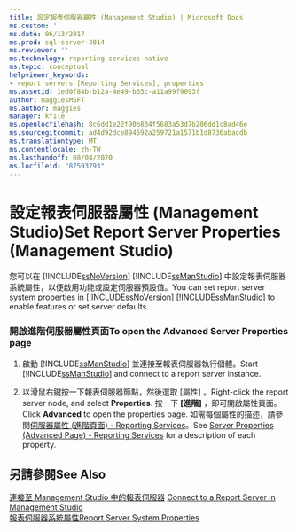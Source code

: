```yaml
---
title: 設定報表伺服器屬性 (Management Studio) | Microsoft Docs
ms.custom: ''
ms.date: 06/13/2017
ms.prod: sql-server-2014
ms.reviewer: ''
ms.technology: reporting-services-native
ms.topic: conceptual
helpviewer_keywords:
- report servers [Reporting Services], properties
ms.assetid: 1ed0f84b-b12a-4e49-b65c-a11a99f9093f
author: maggiesMSFT
ms.author: maggies
manager: kfile
ms.openlocfilehash: 8c6dd1e22f90b834f5683a53d7b206dd1c8ad46e
ms.sourcegitcommit: ad4d92dce894592a259721a1571b1d8736abacdb
ms.translationtype: MT
ms.contentlocale: zh-TW
ms.lasthandoff: 08/04/2020
ms.locfileid: "87593793"
---
```

# <a name="set-report-server-properties-management-studio"></a><span data-ttu-id="af183-102">設定報表伺服器屬性 (Management Studio)</span><span class="sxs-lookup"><span data-stu-id="af183-102">Set Report Server Properties (Management Studio)</span></span>
  <span data-ttu-id="af183-103">您可以在 [!INCLUDE[ssNoVersion](../../includes/ssnoversion-md.md)] [!INCLUDE[ssManStudio](../../includes/ssmanstudio-md.md)] 中設定報表伺服器系統屬性，以便啟用功能或設定伺服器預設值。</span><span class="sxs-lookup"><span data-stu-id="af183-103">You can set report server system properties in [!INCLUDE[ssNoVersion](../../includes/ssnoversion-md.md)] [!INCLUDE[ssManStudio](../../includes/ssmanstudio-md.md)] to enable features or set server defaults.</span></span>  
  
### <a name="to-open-the-advanced-server-properties-page"></a><span data-ttu-id="af183-104">開啟進階伺服器屬性頁面</span><span class="sxs-lookup"><span data-stu-id="af183-104">To open the Advanced Server Properties page</span></span>  
  
1.  <span data-ttu-id="af183-105">啟動 [!INCLUDE[ssManStudio](../../includes/ssmanstudio-md.md)] 並連接至報表伺服器執行個體。</span><span class="sxs-lookup"><span data-stu-id="af183-105">Start [!INCLUDE[ssManStudio](../../includes/ssmanstudio-md.md)] and connect to a report server instance.</span></span>  
  
2.  <span data-ttu-id="af183-106">以滑鼠右鍵按一下報表伺服器節點，然後選取 [屬性]  。</span><span class="sxs-lookup"><span data-stu-id="af183-106">Right-click the report server node, and select **Properties**.</span></span> <span data-ttu-id="af183-107">按一下 **[進階]** ，即可開啟屬性頁面。</span><span class="sxs-lookup"><span data-stu-id="af183-107">Click **Advanced** to open the properties page.</span></span> <span data-ttu-id="af183-108">如需每個屬性的描述，請參閱[伺服器屬性 &#40;進階頁面&#41; - Reporting Services](server-properties-advanced-page-reporting-services.md)。</span><span class="sxs-lookup"><span data-stu-id="af183-108">See [Server Properties &#40;Advanced Page&#41; - Reporting Services](server-properties-advanced-page-reporting-services.md) for a description of each property.</span></span>  
  
## <a name="see-also"></a><span data-ttu-id="af183-109">另請參閱</span><span class="sxs-lookup"><span data-stu-id="af183-109">See Also</span></span>  
 <span data-ttu-id="af183-110">[連接至 Management Studio 中的報表伺服器](connect-to-a-report-server-in-management-studio.md) </span><span class="sxs-lookup"><span data-stu-id="af183-110">[Connect to a Report Server in Management Studio](connect-to-a-report-server-in-management-studio.md) </span></span>  
 [<span data-ttu-id="af183-111">報表伺服器系統屬性</span><span class="sxs-lookup"><span data-stu-id="af183-111">Report Server System Properties</span></span>](../report-server-web-service/net-framework/reporting-services-properties-report-server-system-properties.md)  
  
  
